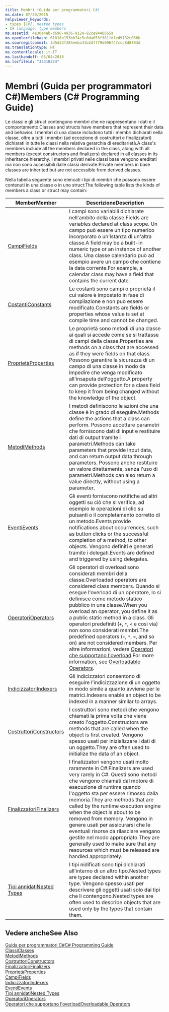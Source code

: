 ```yaml
---
title: Membri (Guida per programmatori C#)
ms.date: 07/20/2015
helpviewer_keywords:
- types [C#], nested types
- C# language, type members
ms.assetid: 4a30a4ab-d690-4936-9124-92ce9448665a
ms.openlocfilehash: 61818b153bb74c5c0da053f381fd1ed9132c066b
ms.sourcegitcommit: 3d5d33f384eeba41b2dff79d096f47ccc8d8f03d
ms.translationtype: HT
ms.contentlocale: it-IT
ms.lasthandoff: 05/04/2018
ms.locfileid: "33318224"
---
```

# <a name="members-c-programming-guide"></a><span data-ttu-id="3ee77-102">Membri (Guida per programmatori C#)</span><span class="sxs-lookup"><span data-stu-id="3ee77-102">Members (C# Programming Guide)</span></span>
<span data-ttu-id="3ee77-103">Le classi e gli struct contengono membri che ne rappresentano i dati e il comportamento.</span><span class="sxs-lookup"><span data-stu-id="3ee77-103">Classes and structs have members that represent their data and behavior.</span></span> <span data-ttu-id="3ee77-104">I membri di una classe includono tutti i membri dichiarati nella classe, oltre a tutti i membri (ad eccezione di costruttori e finalizzatori) dichiarati in tutte le classi nella relativa gerarchia di ereditarietà.</span><span class="sxs-lookup"><span data-stu-id="3ee77-104">A class's members include all the members declared in the class, along with all members (except constructors and finalizers) declared in all classes in its inheritance hierarchy.</span></span> <span data-ttu-id="3ee77-105">I membri privati nelle classi base vengono ereditati ma non sono accessibili dalle classi derivate.</span><span class="sxs-lookup"><span data-stu-id="3ee77-105">Private members in base classes are inherited but are not accessible from derived classes.</span></span>  
  
 <span data-ttu-id="3ee77-106">Nella tabella seguente sono elencati i tipi di membri che possono essere contenuti in una classe o in uno struct:</span><span class="sxs-lookup"><span data-stu-id="3ee77-106">The following table lists the kinds of members a class or struct may contain:</span></span>  
  
|<span data-ttu-id="3ee77-107">Member</span><span class="sxs-lookup"><span data-stu-id="3ee77-107">Member</span></span>|<span data-ttu-id="3ee77-108">Descrizione</span><span class="sxs-lookup"><span data-stu-id="3ee77-108">Description</span></span>|  
|------------|-----------------|  
|[<span data-ttu-id="3ee77-109">Campi</span><span class="sxs-lookup"><span data-stu-id="3ee77-109">Fields</span></span>](../../../csharp/programming-guide/classes-and-structs/fields.md)|<span data-ttu-id="3ee77-110">I campi sono variabili dichiarate nell'ambito della classe.</span><span class="sxs-lookup"><span data-stu-id="3ee77-110">Fields are variables declared at class scope.</span></span> <span data-ttu-id="3ee77-111">Un campo può essere un tipo numerico incorporato o un'istanza di un'altra classe.</span><span class="sxs-lookup"><span data-stu-id="3ee77-111">A field may be a built-in numeric type or an instance of another class.</span></span> <span data-ttu-id="3ee77-112">Una classe calendario può ad esempio avere un campo che contiene la data corrente.</span><span class="sxs-lookup"><span data-stu-id="3ee77-112">For example, a calendar class may have a field that contains the current date.</span></span>|  
|[<span data-ttu-id="3ee77-113">Costanti</span><span class="sxs-lookup"><span data-stu-id="3ee77-113">Constants</span></span>](../../../csharp/programming-guide/classes-and-structs/constants.md)|<span data-ttu-id="3ee77-114">Le costanti sono campi o proprietà il cui valore è impostato in fase di compilazione e non può essere modificato.</span><span class="sxs-lookup"><span data-stu-id="3ee77-114">Constants are fields or properties whose value is set at compile time and cannot be changed.</span></span>|  
|[<span data-ttu-id="3ee77-115">Proprietà</span><span class="sxs-lookup"><span data-stu-id="3ee77-115">Properties</span></span>](../../../csharp/programming-guide/classes-and-structs/properties.md)|<span data-ttu-id="3ee77-116">Le proprietà sono metodi di una classe ai quali si accede come se si trattasse di campi della classe.</span><span class="sxs-lookup"><span data-stu-id="3ee77-116">Properties are methods on a class that are accessed as if they were fields on that class.</span></span> <span data-ttu-id="3ee77-117">Possono garantire la sicurezza di un campo di una classe in modo da impedire che venga modificato all'insaputa dell'oggetto.</span><span class="sxs-lookup"><span data-stu-id="3ee77-117">A property can provide protection for a class field to keep it from being changed without the knowledge of the object.</span></span>|  
|[<span data-ttu-id="3ee77-118">Metodi</span><span class="sxs-lookup"><span data-stu-id="3ee77-118">Methods</span></span>](../../../csharp/programming-guide/classes-and-structs/methods.md)|<span data-ttu-id="3ee77-119">I metodi definiscono le azioni che una classe è in grado di eseguire.</span><span class="sxs-lookup"><span data-stu-id="3ee77-119">Methods define the actions that a class can perform.</span></span> <span data-ttu-id="3ee77-120">Possono accettare parametri che forniscono dati di input e restituire dati di output tramite i parametri.</span><span class="sxs-lookup"><span data-stu-id="3ee77-120">Methods can take parameters that provide input data, and can return output data through parameters.</span></span> <span data-ttu-id="3ee77-121">Possono anche restituire un valore direttamente, senza l'uso di parametri.</span><span class="sxs-lookup"><span data-stu-id="3ee77-121">Methods can also return a value directly, without using a parameter.</span></span>|  
|[<span data-ttu-id="3ee77-122">Eventi</span><span class="sxs-lookup"><span data-stu-id="3ee77-122">Events</span></span>](../../../csharp/programming-guide/events/index.md)|<span data-ttu-id="3ee77-123">Gli eventi forniscono notifiche ad altri oggetti su ciò che si verifica, ad esempio le operazioni di clic su pulsanti o il completamento corretto di un metodo.</span><span class="sxs-lookup"><span data-stu-id="3ee77-123">Events provide notifications about occurrences, such as button clicks or the successful completion of a method, to other objects.</span></span> <span data-ttu-id="3ee77-124">Vengono definiti e generati tramite i delegati.</span><span class="sxs-lookup"><span data-stu-id="3ee77-124">Events are defined and triggered by using delegates.</span></span>|  
|[<span data-ttu-id="3ee77-125">Operatori</span><span class="sxs-lookup"><span data-stu-id="3ee77-125">Operators</span></span>](../../../csharp/programming-guide/statements-expressions-operators/operators.md)|<span data-ttu-id="3ee77-126">Gli operatori di overload sono considerati membri della classe.</span><span class="sxs-lookup"><span data-stu-id="3ee77-126">Overloaded operators are considered class members.</span></span> <span data-ttu-id="3ee77-127">Quando si esegue l'overload di un operatore, lo si definisce come metodo statico pubblico in una classe.</span><span class="sxs-lookup"><span data-stu-id="3ee77-127">When you overload an operator, you define it as a public static method in a class.</span></span> <span data-ttu-id="3ee77-128">Gli operatori predefiniti (`+`, `*`, `<` e così via) non sono considerati membri.</span><span class="sxs-lookup"><span data-stu-id="3ee77-128">The predefined operators (`+`, `*`, `<`, and so on) are not considered members.</span></span> <span data-ttu-id="3ee77-129">Per altre informazioni, vedere [Operatori che supportano l'overload](../../../csharp/programming-guide/statements-expressions-operators/overloadable-operators.md).</span><span class="sxs-lookup"><span data-stu-id="3ee77-129">For more information, see [Overloadable Operators](../../../csharp/programming-guide/statements-expressions-operators/overloadable-operators.md).</span></span>|  
|[<span data-ttu-id="3ee77-130">Indicizzatori</span><span class="sxs-lookup"><span data-stu-id="3ee77-130">Indexers</span></span>](../../../csharp/programming-guide/indexers/index.md)|<span data-ttu-id="3ee77-131">Gli indicizzatori consentono di eseguire l'indicizzazione di un oggetto in modo simile a quanto avviene per le matrici.</span><span class="sxs-lookup"><span data-stu-id="3ee77-131">Indexers enable an object to be indexed in a manner similar to arrays.</span></span>|  
|[<span data-ttu-id="3ee77-132">Costruttori</span><span class="sxs-lookup"><span data-stu-id="3ee77-132">Constructors</span></span>](../../../csharp/programming-guide/classes-and-structs/constructors.md)|<span data-ttu-id="3ee77-133">I costruttori sono metodi che vengono chiamati la prima volta che viene creato l'oggetto.</span><span class="sxs-lookup"><span data-stu-id="3ee77-133">Constructors are methods that are called when the object is first created.</span></span> <span data-ttu-id="3ee77-134">Vengono spesso usati per inizializzare i dati di un oggetto.</span><span class="sxs-lookup"><span data-stu-id="3ee77-134">They are often used to initialize the data of an object.</span></span>|  
|[<span data-ttu-id="3ee77-135">Finalizzatori</span><span class="sxs-lookup"><span data-stu-id="3ee77-135">Finalizers</span></span>](../../../csharp/programming-guide/classes-and-structs/destructors.md)|<span data-ttu-id="3ee77-136">I finalizzatori vengono usati molto raramente in C#.</span><span class="sxs-lookup"><span data-stu-id="3ee77-136">Finalizers are used very rarely in C#.</span></span> <span data-ttu-id="3ee77-137">Questi sono metodi che vengono chiamati dal motore di esecuzione di runtime quando l'oggetto sta per essere rimosso dalla memoria.</span><span class="sxs-lookup"><span data-stu-id="3ee77-137">They are methods that are called by the runtime execution engine when the object is about to be removed from memory.</span></span> <span data-ttu-id="3ee77-138">Vengono in genere usati per assicurarsi che le eventuali risorse da rilasciare vengano gestite nel modo appropriato.</span><span class="sxs-lookup"><span data-stu-id="3ee77-138">They are generally used to make sure that any resources which must be released are handled appropriately.</span></span>|  
|[<span data-ttu-id="3ee77-139">Tipi annidati</span><span class="sxs-lookup"><span data-stu-id="3ee77-139">Nested Types</span></span>](../../../csharp/programming-guide/classes-and-structs/nested-types.md)|<span data-ttu-id="3ee77-140">I tipi nidificati sono tipi dichiarati all'interno di un altro tipo.</span><span class="sxs-lookup"><span data-stu-id="3ee77-140">Nested types are types declared within another type.</span></span> <span data-ttu-id="3ee77-141">Vengono spesso usati per descrivere gli oggetti usati solo dai tipi che li contengono.</span><span class="sxs-lookup"><span data-stu-id="3ee77-141">Nested types are often used to describe objects that are used only by the types that contain them.</span></span>|  
  
## <a name="see-also"></a><span data-ttu-id="3ee77-142">Vedere anche</span><span class="sxs-lookup"><span data-stu-id="3ee77-142">See Also</span></span>  
 [<span data-ttu-id="3ee77-143">Guida per programmatori C#</span><span class="sxs-lookup"><span data-stu-id="3ee77-143">C# Programming Guide</span></span>](../../../csharp/programming-guide/index.md)  
 [<span data-ttu-id="3ee77-144">Classi</span><span class="sxs-lookup"><span data-stu-id="3ee77-144">Classes</span></span>](../../../csharp/programming-guide/classes-and-structs/classes.md)  
 [<span data-ttu-id="3ee77-145">Metodi</span><span class="sxs-lookup"><span data-stu-id="3ee77-145">Methods</span></span>](../../../csharp/programming-guide/classes-and-structs/methods.md)  
 [<span data-ttu-id="3ee77-146">Costruttori</span><span class="sxs-lookup"><span data-stu-id="3ee77-146">Constructors</span></span>](../../../csharp/programming-guide/classes-and-structs/constructors.md)  
 [<span data-ttu-id="3ee77-147">Finalizzatori</span><span class="sxs-lookup"><span data-stu-id="3ee77-147">Finalizers</span></span>](../../../csharp/programming-guide/classes-and-structs/destructors.md)  
 [<span data-ttu-id="3ee77-148">Proprietà</span><span class="sxs-lookup"><span data-stu-id="3ee77-148">Properties</span></span>](../../../csharp/programming-guide/classes-and-structs/properties.md)  
 [<span data-ttu-id="3ee77-149">Campi</span><span class="sxs-lookup"><span data-stu-id="3ee77-149">Fields</span></span>](../../../csharp/programming-guide/classes-and-structs/fields.md)  
 [<span data-ttu-id="3ee77-150">Indicizzatori</span><span class="sxs-lookup"><span data-stu-id="3ee77-150">Indexers</span></span>](../../../csharp/programming-guide/indexers/index.md)  
 [<span data-ttu-id="3ee77-151">Eventi</span><span class="sxs-lookup"><span data-stu-id="3ee77-151">Events</span></span>](../../../csharp/programming-guide/events/index.md)  
 [<span data-ttu-id="3ee77-152">Tipi annidati</span><span class="sxs-lookup"><span data-stu-id="3ee77-152">Nested Types</span></span>](../../../csharp/programming-guide/classes-and-structs/nested-types.md)  
 [<span data-ttu-id="3ee77-153">Operatori</span><span class="sxs-lookup"><span data-stu-id="3ee77-153">Operators</span></span>](../../../csharp/programming-guide/statements-expressions-operators/operators.md)  
 [<span data-ttu-id="3ee77-154">Operatori che supportano l'overload</span><span class="sxs-lookup"><span data-stu-id="3ee77-154">Overloadable Operators</span></span>](../../../csharp/programming-guide/statements-expressions-operators/overloadable-operators.md)
